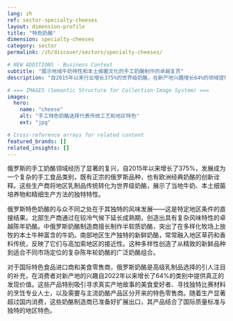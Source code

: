 ```yaml
---
lang: zh
ref: sector-specialty-cheeses
layout: dimension-profile
title: "特色奶酪"
dimension: specialty-cheeses
category: sector
permalink: /zh/discover/sectors/specialty-cheeses/

# NEW ADDITIONS - Business Context
subtitle: "展示地域牛奶特性和本土细菌文化的手工奶酪制作的卓越复苏"
description: "自2015年以来行业增长375%的世界级奶酪，在新产地兴趣增长64%的领域提供发现价值。"

# === IMAGES (Semantic Structure for Collection-Image System) ===
images:
  hero:
    name: "cheese"
    alt: "手工特色奶酪选择代表传统工艺和地区特色"
    ext: "jpg"

# Cross-reference arrays for related content
featured_brands: []
related_insights: []
---
```


俄罗斯的手工奶酪领域经历了显著的复兴，自2015年以来增长了375%，发展成为一个复杂的手工食品类别，既有正宗的俄罗斯品种，也有欧洲经典奶酪的创新诠释。这些生产商将地区乳制品传统转化为世界级奶酪，展示了当地牛奶、本土细菌培养物和精细生产方法的独特特性。

俄罗斯特色奶酪的与众不同之处在于其独特的风味发展——这是特定地区条件的直接结果。北部生产商通过在较冷气候下延长成熟期，创造出具有复杂风味特性的卓越陈年奶酪。中俄罗斯奶酪制造商擅长制作半软质奶酪，突出了在多样化牧场上放牧的本土牛种富含的牛奶。南部地区生产独特的新鲜奶酪，常常融入地区草药和香料传统，反映了它们与高加索地区的接近性。这种多样性创造了从精致的新鲜品种到适合不同市场定位的复杂陈年轮奶酪的广泛奶酪组合。

对于国际特色食品进口商和美食零售商，俄罗斯奶酪是高级乳制品选择的引人注目的补充，在消费者对新产地的兴趣自2022年以来增长了64%的类别中提供真正的发现价值。这些产品特别吸引寻求真实产地故事的美食爱好者、寻找独特比赛材料的烹饪专业人士，以及需要与主流奶酪产品区分开来的特色零售商。随着生产显著超过国内消费，这些奶酪制造商已准备好扩展出口，其产品结合了国际质量标准与独特的地区特色。
